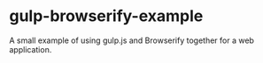 gulp-browserify-example
=======================

A small example of using gulp.js and Browserify together for a web application.
